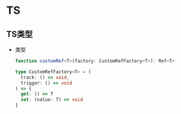 # TS

## TS类型

*   类型

    ```typescript
    function customRef<T>(factory: CustomRefFactory<T>): Ref<T>

    type CustomRefFactory<T> = (
      track: () => void,
      trigger: () => void
    ) => {
      get: () => T
      set: (value: T) => void
    }
    ```
